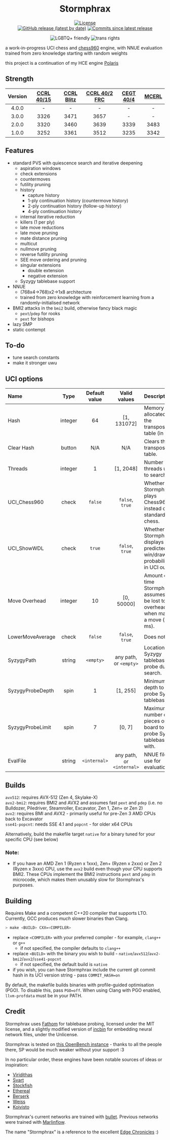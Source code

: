 <div align="center">

# Stormphrax

[![License][license-badge]][license-link]  
[![GitHub release (latest by date)][release-badge]][release-link]
[![Commits since latest release][commits-badge]][commits-link]

![LGBTQ+ friendly][lgbtqp-badge]
![trans rights][trans-rights-badge]

</div>

a work-in-progress UCI chess and [chess960](https://en.wikipedia.org/wiki/Fischer_random_chess) engine, with NNUE evaluation trained from zero knowledge starting with random weights

this project is a continuation of my HCE engine [Polaris](https://github.com/Ciekce/Polaris)

## Strength
| Version | [CCRL 40/15][ccrl-4015] | [CCRL Blitz][ccrl-blitz] | [CCRL 40/2 FRC][ccrl-402-frc] | [CEGT 40/4][cegt] | [MCERL][mcerl] |
|:-------:|:-----------------------:|:------------------------:|:-----------------------------:|:-----------------:|:--------------:|
|  4.0.0  |            -            |            -             |               -               |         -         |       -        |
|  3.0.0  |          3326           |           3471           |             3657              |         -         |       -        |
|  2.0.0  |          3320           |           3460           |             3639              |       3339        |      3483      |
|  1.0.0  |          3252           |           3361           |             3512              |       3235        |      3342      |

## Features
- standard PVS with quiescence search and iterative deepening
  - aspiration windows
  - check extensions
  - countermoves
  - futility pruning
  - history
    - capture history
    - 1-ply continuation history (countermove history)
    - 2-ply continuation history (follow-up history)
    - 4-ply continuation history
  - internal iterative reduction
  - killers (1 per ply)
  - late move reductions
  - late move pruning
  - mate distance pruning
  - multicut
  - nullmove pruning
  - reverse futility pruning
  - SEE move ordering and pruning
  - singular extensions
    - double extension
    - negative extension
  - Syzygy tablebase support
- NNUE
  - (768x4->768)x2->1x8 architecture
  - trained from zero knowledge with reinforcement learning from a randomly-initialised network
- BMI2 attacks in the `bmi2` build, otherwise fancy black magic
  - `pext`/`pdep` for rooks
  - `pext` for bishops
- lazy SMP
- static contempt

## To-do
- tune search constants
- make it stronger uwu

## UCI options
| Name             |  Type   | Default value |       Valid values        | Description                                                                          |
|:-----------------|:-------:|:-------------:|:-------------------------:|:-------------------------------------------------------------------------------------|
| Hash             | integer |      64       |        [1, 131072]        | Memory allocated to the transposition table (in MB).                                 |
| Clear Hash       | button  |      N/A      |            N/A            | Clears the transposition table.                                                      |
| Threads          | integer |       1       |         [1, 2048]         | Number of threads used to search.                                                    |
| UCI_Chess960     |  check  |    `false`    |      `false`, `true`      | Whether Stormphrax plays Chess960 instead of standard chess.                         |
| UCI_ShowWDL      |  check  |    `true`     |      `false`, `true`      | Whether Stormphrax displays predicted win/draw/loss probabilities in UCI output.     |
| Move Overhead    | integer |      10       |        [0, 50000]         | Amount of time Stormphrax assumes to be lost to overhead when making a move (in ms). |
| LowerMoveAverage |  check  |    `false`    |      `false`, `true`      | Does nothing.                                                                        |
| SyzygyPath       | string  |   `<empty>`   |  any path, or `<empty>`   | Location of Syzygy tablebases to probe during search.                                |
| SyzygyProbeDepth |  spin   |       1       |         [1, 255]          | Minimum depth to probe Syzygy tablebases at.                                         |
| SyzygyProbeLimit |  spin   |       7       |          [0, 7]           | Maximum number of pieces on the board to probe Syzygy tablebases with.               |
| EvalFile         | string  | `<internal>`  | any path, or `<internal>` | NNUE file to use for evaluation.                                                     |

## Builds
`avx512`: requires AVX-512 (Zen 4, Skylake-X)  
`avx2-bmi2`: requires BMI2 and AVX2 and assumes fast `pext` and `pdep` (i.e. no Bulldozer, Piledriver, Steamroller, Excavator, Zen 1, Zen+ or Zen 2)  
`avx2`: requires BMI and AVX2 - primarily useful for pre-Zen 3 AMD CPUs back to Excavator  
`sse41-popcnt`: needs SSE 4.1 and `popcnt` - for older x64 CPUs

Alternatively, build the makefile target `native` for a binary tuned for your specific CPU (see below)  

### Note:  
- If you have an AMD Zen 1 (Ryzen x 1xxx), Zen+ (Ryzen x 2xxx) or Zen 2 (Ryzen x 3xxx) CPU, use the `avx2` build even though your CPU supports BMI2. These CPUs implement the BMI2 instructions `pext` and `pdep` in microcode, which makes them unusably slow for Stormphrax's purposes.

## Building
Requires Make and a competent C++20 compiler that supports LTO. Currently, GCC produces *much* slower binaries than Clang.
```bash
> make <BUILD> CXX=<COMPILER>
```
- replace `<COMPILER>` with your preferred compiler - for example, `clang++` or `g++`
  - if not specified, the compiler defaults to `clang++`
- replace `<BUILD>` with the binary you wish to build - `native`/`avx512`/`avx2-bmi2`/`avx2`/`sse41-popcnt`
  - if not specified, the default build is `native`
- if you wish, you can have Stormphrax include the current git commit hash in its UCI version string - pass `COMMIT_HASH=on`

By default, the makefile builds binaries with profile-guided optimisation (PGO). To disable this, pass `PGO=off`. When using Clang with PGO enabled, `llvm-profdata` must be in your PATH.

## Credit
Stormphrax uses [Fathom](https://github.com/jdart1/Fathom) for tablebase probing, licensed under the MIT license, and a slightly modified version of [incbin](https://github.com/graphitemaster/incbin) for embedding neural network files, under the Unlicense.

Stormphrax is tested on [this OpenBench instance][ob] - thanks to all the people there, SP would be much weaker without your support :3

In no particular order, these engines have been notable sources of ideas or inspiration:
- [Viridithas][viri]
- [Svart][svart]
- [Stockfish][sf]
- [Ethereal][ethy]
- [Berserk][berky]
- [Weiss][weiss]
- [Koivisto][koi]

Stormphrax's current networks are trained with [bullet][bullet]. Previous networks were trained with [Marlinflow][marlinflow].

The name "Stormphrax" is a reference to the excellent [Edge Chronicles][edge-chronicles] :)

[license-badge]: https://img.shields.io/github/license/Ciekce/Stormphrax?style=for-the-badge
[release-badge]: https://img.shields.io/github/v/release/Ciekce/Stormphrax?style=for-the-badge
[commits-badge]: https://img.shields.io/github/commits-since/Ciekce/Stormphrax/latest?style=for-the-badge

[license-link]: https://github.com/Ciekce/Stormphrax/blob/main/LICENSE
[release-link]: https://github.com/Ciekce/Stormphrax/releases/latest
[commits-link]: https://github.com/Ciekce/Stormphrax/commits/main

[lgbtqp-badge]: https://pride-badges.pony.workers.dev/static/v1?label=lgbtq%2B%20friendly&stripeWidth=6&stripeColors=E40303,FF8C00,FFED00,008026,24408E,732982
[trans-rights-badge]: https://pride-badges.pony.workers.dev/static/v1?label=trans%20rights&stripeWidth=6&stripeColors=5BCEFA,F5A9B8,FFFFFF,F5A9B8,5BCEFA

[ccrl-4015]: https://www.computerchess.org.uk/ccrl/4040/cgi/compare_engines.cgi?class=Single-CPU+engines&only_best_in_class=on&num_best_in_class=1&print=Rating+list
[ccrl-blitz]: https://www.computerchess.org.uk/ccrl/404/cgi/compare_engines.cgi?class=Single-CPU+engines&only_best_in_class=on&num_best_in_class=1&print=Rating+list
[ccrl-402-frc]: https://www.computerchess.org.uk/ccrl/404FRC/cgi/compare_engines.cgi?class=Single-CPU+engines&only_best_in_class=on&num_best_in_class=1&print=Rating+list
[cegt]: http://www.cegt.net/40_4_Ratinglist/40_4_single/rangliste.html
[mcerl]: https://www.chessengeria.eu/mcerl

[ob]: https://chess.swehosting.se/index/

[viri]: https://github.com/cosmobobak/viridithas
[svart]: https://github.com/crippa1337/svart
[sf]: https://github.com/official-stockfish/Stockfish
[ethy]: https://github.com/AndyGrant/Ethereal
[berky]: https://github.com/jhonnold/Berserk
[weiss]: https://github.com/TerjeKir/weiss
[koi]: https://github.com/Luecx/Koivisto

[bullet]: https://github.com/jw1912/bullet
[marlinflow]: https://github.com/jnlt3/marlinflow

[edge-chronicles]: https://en.wikipedia.org/wiki/The_Edge_Chronicles
